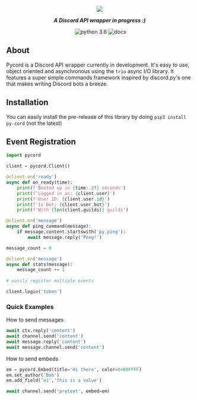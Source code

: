 <div align="center">
        <p> <img src="https://i.imgur.com/tDy4yb4.png"/> </p>
        <p><i><b>A Discord API wrapper in progress :)</b></i></p>
	<p> 
		<a href="https://discord.gg/Q8kuctn"><img src="https://discordapp.com/api/guilds/363717307660369921/embed.png" alt="" /></a>
		<img src="https://img.shields.io/badge/python-3.6-brightgreen.svg" alt="python 3.6" />
		<img src="https://readthedocs.org/projects/pycord/badge/?version=dev" alt="docs" /></a>
	</p>
</div> 

## About
Pycord is a Discord API wrapper currently in development. It's easy to use, object oriented and asynchronous using the `trio` async I/O library. It features a super simple commands framework inspired by discord.py's one that makes writing Discord bots a breeze.

## Installation
You can easily install the pre-release of this library by doing `pip3 install py-cord` (not the latest)

## Event Registration

```py
import pycord

client = pycord.Client()

@client.on('ready')
async def on_ready(time):
    print(f'Booted up in {time:.2f} seconds')
    print(f'Logged in as: {client.user}')
    print(f'User ID: {client.user.id}')
    print(f'Is Bot: {client.user.bot}')
    print(f'With {len(client.guilds)} guilds')

@client.on('message')
async def ping_command(message):
    if message.content.startswith('py.ping'):
        await message.reply('Pong!')

message_count = 0

@client.on('message')
async def stats(message):
    message_count += 1
 
# easily register multiple events

client.login('token')
```

### Quick Examples

How to send messages
```py
await ctx.reply('content')
await channel.send('content')
await message.reply('content')
await message.channel.send('content')
```

How to send embeds
```py
em = pycord.Embed(title='Hi there', color=0x00FFFF)
em.set_author('Bob')
em.add_field('oi','this is a value')

await channel.send('pretext', embed=em)
```

